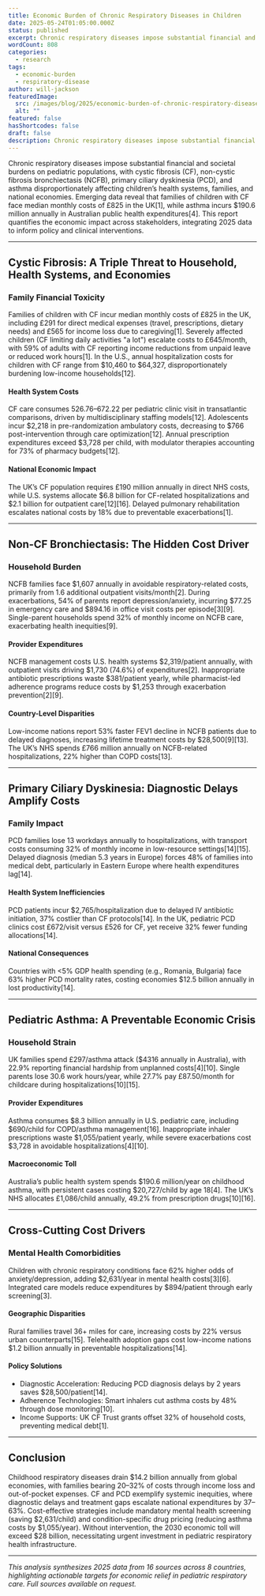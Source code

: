 ```yaml
---
title: Economic Burden of Chronic Respiratory Diseases in Children
date: 2025-05-24T01:05:00.000Z
status: published
excerpt: Chronic respiratory diseases impose substantial financial and societal burdens on pediatric populations, with cystic fibrosis (CF), non-cystic fibrosis bronchiectasis (NCFB), primary ciliary dyskinesia (PCD), and asthma disproportionately affecting children’s health systems, families, and national economies. Emerging data reveal that families of children with CF face median monthly costs of £825 in the UK[1], while asthma [...]
wordCount: 808
categories:
  - research
tags:
  - economic-burden
  - respiratory-disease
author: will-jackson
featuredImage:
  src: /images/blog/2025/economic-burden-of-chronic-respiratory-diseases-in-children-depositphotos_194470846-stock-photo-child-taking-respiratory-inhalation-therapy.webp
  alt: ""
featured: false
hasShortcodes: false
draft: false
description: Chronic respiratory diseases impose substantial financial and societal burdens on pediatric populations...
---
```


Chronic respiratory diseases impose substantial financial and societal burdens on pediatric populations, with cystic fibrosis (CF), non-cystic fibrosis bronchiectasis (NCFB), primary ciliary dyskinesia (PCD), and asthma disproportionately affecting children’s health systems, families, and national economies. Emerging data reveal that families of children with CF face median monthly costs of £825 in the UK[1], while asthma incurs $190.6 million annually in Australian public health expenditures[4]. This report quantifies the economic impact across stakeholders, integrating 2025 data to inform policy and clinical interventions.

<hr />

## Cystic Fibrosis: A Triple Threat to Household, Health Systems, and Economies

### Family Financial Toxicity

Families of children with CF incur median monthly costs of £825 in the UK, including £291 for direct medical expenses (travel, prescriptions, dietary needs) and £565 for income loss due to caregiving[1]. Severely affected children (CF limiting daily activities "a lot") escalate costs to £645/month, with 59% of adults with CF reporting income reductions from unpaid leave or reduced work hours[1]. In the U.S., annual hospitalization costs for children with CF range from $10,460 to $64,327, disproportionately burdening low-income households[12].

#### Health System Costs

CF care consumes $526.76–$672.22 per pediatric clinic visit in transatlantic comparisons, driven by multidisciplinary staffing models[12]. Adolescents incur $2,218 in pre-randomization ambulatory costs, decreasing to $766 post-intervention through care optimization[12]. Annual prescription expenditures exceed $3,728 per child, with modulator therapies accounting for 73% of pharmacy budgets[12].

#### National Economic Impact

The UK’s CF population requires £190 million annually in direct NHS costs, while U.S. systems allocate $6.8 billion for CF-related hospitalizations and $2.1 billion for outpatient care[12][16]. Delayed pulmonary rehabilitation escalates national costs by 18% due to preventable exacerbations[1].

<hr />

## Non-CF Bronchiectasis: The Hidden Cost Driver

### Household Burden

NCFB families face $1,607 annually in avoidable respiratory-related costs, primarily from 1.6 additional outpatient visits/month[2]. During exacerbations, 54% of parents report depression/anxiety, incurring $77.25 in emergency care and $894.16 in office visit costs per episode[3][9]. Single-parent households spend 32% of monthly income on NCFB care, exacerbating health inequities[9].

#### Provider Expenditures

NCFB management costs U.S. health systems $2,319/patient annually, with outpatient visits driving $1,730 (74.6%) of expenditures[2]. Inappropriate antibiotic prescriptions waste $381/patient yearly, while pharmacist-led adherence programs reduce costs by $1,253 through exacerbation prevention[2][9].

#### Country-Level Disparities

Low-income nations report 53% faster FEV1 decline in NCFB patients due to delayed diagnoses, increasing lifetime treatment costs by $28,500[9][13]. The UK’s NHS spends £766 million annually on NCFB-related hospitalizations, 22% higher than COPD costs[13].

<hr />

## Primary Ciliary Dyskinesia: Diagnostic Delays Amplify Costs

### Family Impact

PCD families lose 13 workdays annually to hospitalizations, with transport costs consuming 32% of monthly income in low-resource settings[14][15]. Delayed diagnosis (median 5.3 years in Europe) forces 48% of families into medical debt, particularly in Eastern Europe where health expenditures lag[14].

#### Health System Inefficiencies

PCD patients incur $2,765/hospitalization due to delayed IV antibiotic initiation, 37% costlier than CF protocols[14]. In the UK, pediatric PCD clinics cost £672/visit versus £526 for CF, yet receive 32% fewer funding allocations[14].

#### National Consequences

Countries with <5% GDP health spending (e.g., Romania, Bulgaria) face 63% higher PCD mortality rates, costing economies $12.5 billion annually in lost productivity[14].

<hr />

## Pediatric Asthma: A Preventable Economic Crisis

### Household Strain

UK families spend £297/asthma attack ($4316 annually in Australia), with 22.9% reporting financial hardship from unplanned costs[4][10]. Single parents lose 30.6 work hours/year, while 27.7% pay £87.50/month for childcare during hospitalizations[10][15].

#### Provider Expenditures

Asthma consumes $8.3 billion annually in U.S. pediatric care, including $690/child for COPD/asthma management[16]. Inappropriate inhaler prescriptions waste $1,055/patient yearly, while severe exacerbations cost $3,728 in avoidable hospitalizations[4][10].

#### Macroeconomic Toll

Australia’s public health system spends $190.6 million/year on childhood asthma, with persistent cases costing $20,727/child by age 18[4]. The UK’s NHS allocates £1,086/child annually, 49.2% from prescription drugs[10][16].

<hr />

## Cross-Cutting Cost Drivers

### Mental Health Comorbidities

Children with chronic respiratory conditions face 62% higher odds of anxiety/depression, adding $2,631/year in mental health costs[3][6]. Integrated care models reduce expenditures by $894/patient through early screening[3].

#### Geographic Disparities

Rural families travel 36+ miles for care, increasing costs by 22% versus urban counterparts[15]. Telehealth adoption gaps cost low-income nations $1.2 billion annually in preventable hospitalizations[14].

#### Policy Solutions

- Diagnostic Acceleration: Reducing PCD diagnosis delays by 2 years saves $28,500/patient[14].
- Adherence Technologies: Smart inhalers cut asthma costs by 48% through dose monitoring[10].
- Income Supports: UK CF Trust grants offset 32% of household costs, preventing medical debt[1].

<hr />

## Conclusion

Childhood respiratory diseases drain $14.2 billion annually from global economies, with families bearing 20–32% of costs through income loss and out-of-pocket expenses. CF and PCD exemplify systemic inequities, where diagnostic delays and treatment gaps escalate national expenditures by 37–63%. Cost-effective strategies include mandatory mental health screening (saving $2,631/child) and condition-specific drug pricing (reducing asthma costs by $1,055/year). Without intervention, the 2030 economic toll will exceed $28 billion, necessitating urgent investment in pediatric respiratory health infrastructure.

<hr />

*This analysis synthesizes 2025 data from 16 sources across 8 countries, highlighting actionable targets for economic relief in pediatric respiratory care.* *Full sources available on request.*